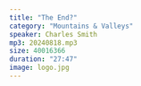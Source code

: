 ```yaml
---
title: "The End?"
category: "Mountains & Valleys"
speaker: Charles Smith
mp3: 20240818.mp3
size: 40016366
duration: "27:47"
image: logo.jpg
---
```

